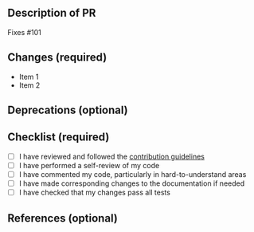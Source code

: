 <!--Please provide a short description of the contents of your PR with instructions
for testing if necessary-->
## Description of PR

<!--All PRs required a linked issue. If there is not an issue for your PR, please
create one with a detailed description of the problem you are solving before you
create a PR, then link that issue below using a #, i.e. "Fixes #101"-->
Fixes #101

<!--Please list the changes made in your PR to aid your reviewers in understanding the code-->
## Changes (required)

- Item 1
- Item 2

<!--Please list any items deprecated by your PR. Feel free to remove this section if unused.-->
## Deprecations (optional)

<!--Please ensure you have completed the following tasks prior to review-->
## Checklist (required)
- [ ] I have reviewed and followed the [contribution guidelines](https://github.com/itroyano/repo-utility/blob/main/docs/contribution.md)
- [ ] I have performed a self-review of my code
- [ ] I have commented my code, particularly in hard-to-understand areas
- [ ] I have made corresponding changes to the documentation if needed
- [ ] I have checked that my changes pass all tests

<!--Please list any external references that might be helpful in understanding your changes.
Feel free to remove this section if unused.-->
## References (optional)